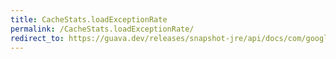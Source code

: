 ```yaml
---
title: CacheStats.loadExceptionRate
permalink: /CacheStats.loadExceptionRate/
redirect_to: https://guava.dev/releases/snapshot-jre/api/docs/com/google/common/cache/CacheStats.html#loadExceptionRate--
---
```

